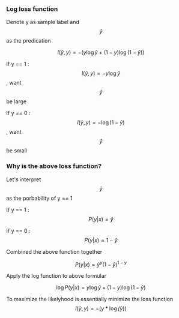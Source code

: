 ### Log loss function

Denote y as sample label and $$ \hat{y} $$ as the predication

$$
l(\hat{y}, y) = -(y\log \hat{y} + (1-y)\log(1-\hat{y}))
$$

If y == 1 : $$l(\hat{y}, y) = -y\log\hat{y}$$, want $$\hat{y}$$ be large

If y == 0 : $$l(\hat{y}, y) = -\log(1-\hat{y})$$, want $$\hat{y}$$ be small

### Why is the above loss function?

Let's interpret $$\hat{y}$$ as the porbability of y == 1

If y == 1 : $$P({y|x}) = \hat{y}$$

If y == 0 : $$P({y|x}) = 1 - \hat{y}$$

Combined the above function together

$$P({y|x}) = \hat{y}^y(1-\hat{y})^{1-y}$$

Apply the log function to above formular

$$\log P({y|x}) = y\log\hat{y} + (1-y)\log(1-\hat{y})$$

To maximize the likelyhood is essentially minimize the loss function $$l(\hat{y}, y) = -(y*\log\hat(y))$$

